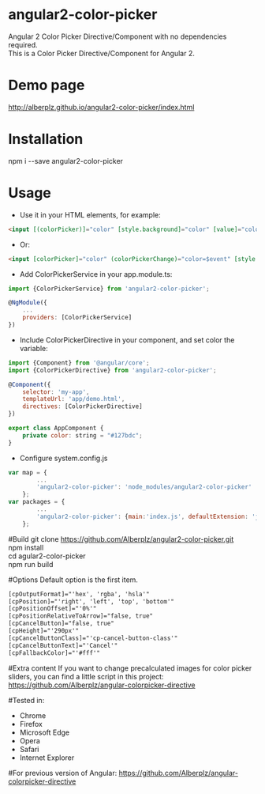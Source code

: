# angular2-color-picker
Angular 2 Color Picker Directive/Component with no dependencies required.<br />
This is a Color Picker Directive/Component for Angular 2.

# Demo page
http://alberplz.github.io/angular2-color-picker/index.html

# Installation
npm i --save angular2-color-picker

# Usage
* Use it in your HTML elements, for example:
```html
<input [(colorPicker)]="color" [style.background]="color" [value]="color"/>
```
* Or:
```html
<input [colorPicker]="color" (colorPickerChange)="color=$event" [style.background]="color" [value]="color"/>
```

* Add ColorPickerService in your app.module.ts:
```javascript
import {ColorPickerService} from 'angular2-color-picker';

@NgModule({
    ...
    providers: [ColorPickerService]
})

```
* Include ColorPickerDirective in your component, and set color the variable:
```javascript
import {Component} from '@angular/core';
import {ColorPickerDirective} from 'angular2-color-picker';

@Component({
    selector: 'my-app',
    templateUrl: 'app/demo.html',
    directives: [ColorPickerDirective]
})

export class AppComponent {
    private color: string = "#127bdc";
}
```
* Configure system.config.js
```javascript
var map = {
        ...    
        'angular2-color-picker': 'node_modules/angular2-color-picker'
    };
var packages = {
        ...
        'angular2-color-picker': {main:'index.js', defaultExtension: 'js'}
    };
```
#Build
git clone https://github.com/Alberplz/angular2-color-picker.git<br />
npm install<br />
cd agular2-color-picker<br />
npm run build

#Options
Default option is the first item.
```html
[cpOutputFormat]="'hex', 'rgba', 'hsla'"
[cpPosition]="'right', 'left', 'top', 'bottom'"
[cpPositionOffset]="'0%'"
[cpPositionRelativeToArrow]="false, true"
[cpCancelButton]="false, true"
[cpHeight]="'290px'"
[cpCancelButtonClass]="'cp-cancel-button-class'"
[cpCancelButtonText]="'Cancel'"
[cpFallbackColor]="'#fff'"
```

#Extra content
If you want to change precalculated images for color picker sliders, you can find a little script in this project:
https://github.com/Alberplz/angular-colorpicker-directive

#Tested in:
* Chrome
* Firefox
* Microsoft Edge
* Opera
* Safari
* Internet Explorer

#For previous version of Angular:
https://github.com/Alberplz/angular-colorpicker-directive